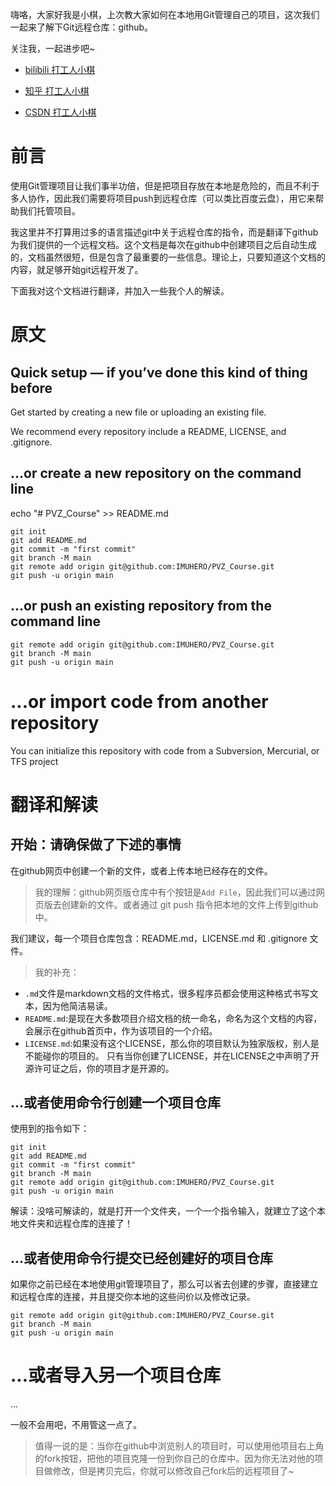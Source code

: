 嗨咯，大家好我是小棋，上次教大家如何在本地用Git管理自己的项目，这次我们一起来了解下Git远程仓库：github。

关注我，一起进步吧~
- [bilibili 打工人小棋](https://space.bilibili.com/302482063?spm_id_from=333.1007.0.0)

- [知乎 打工人小棋](https://www.zhihu.com/people/jin-tian-ye-yao-kai-xin-ya-58-32)

- [CSDN 打工人小棋](https://blog.csdn.net/dagongrenxiaoqi?spm=1000.2115.3001.5343)

# 前言
使用Git管理项目让我们事半功倍，但是把项目存放在本地是危险的，而且不利于多人协作，因此我们需要将项目push到远程仓库（可以类比百度云盘），用它来帮助我们托管项目。

我这里并不打算用过多的语言描述git中关于远程仓库的指令，而是翻译下github为我们提供的一个远程文档。这个文档是每次在github中创建项目之后自动生成的，文档虽然很短，但是包含了最重要的一些信息。理论上，只要知道这个文档的内容，就足够开始git远程开发了。

下面我对这个文档进行翻译，并加入一些我个人的解读。

# 原文
## Quick setup — if youʼve done this kind of thing before

Get started by creating a new file or uploading an existing file. 

We recommend every repository include a README, LICENSE, and .gitignore.

## ...or create a new repository on the command line
echo "# PVZ_Course" >> README.md

```
git init
git add README.md
git commit -m "first commit"
git branch -M main
git remote add origin git@github.com:IMUHERO/PVZ_Course.git
git push -u origin main
```

## ...or push an existing repository from the command line

```
git remote add origin git@github.com:IMUHERO/PVZ_Course.git
git branch -M main
git push -u origin main
```

# ...or import code from another repository

You can initialize this repository with code from a Subversion, Mercurial, or TFS project

# 翻译和解读
## 开始：请确保做了下述的事情

在github网页中创建一个新的文件，或者上传本地已经存在的文件。
> 我的理解：github网页版仓库中有个按钮是`Add File`，因此我们可以通过网页版去创建新的文件。或者通过 git push 指令把本地的文件上传到github中。

我们建议，每一个项目仓库包含：README.md，LICENSE.md 和 .gitignore 文件。

> 我的补充：
- `.md`文件是markdown文档的文件格式，很多程序员都会使用这种格式书写文本，因为他简洁易读。
- `README.md`:是现在大多数项目介绍文档的统一命名，命名为这个文档的内容，会展示在github首页中，作为该项目的一个介绍。
- `LICENSE.md`:如果没有这个LICENSE，那么你的项目默认为独家版权，别人是不能碰你的项目的。
只有当你创建了LICENSE，并在LICENSE之中声明了开源许可证之后，你的项目才是开源的。

##  ...或者使用命令行创建一个项目仓库

使用到的指令如下：
```
git init
git add README.md
git commit -m "first commit"
git branch -M main
git remote add origin git@github.com:IMUHERO/PVZ_Course.git
git push -u origin main
```

解读：没啥可解读的，就是打开一个文件夹，一个一个指令输入，就建立了这个本地文件夹和远程仓库的连接了！

## ...或者使用命令行提交已经创建好的项目仓库

如果你之前已经在本地使用git管理项目了，那么可以省去创建的步骤，直接建立和远程仓库的连接，并且提交你本地的这些问价以及修改记录。

```
git remote add origin git@github.com:IMUHERO/PVZ_Course.git
git branch -M main
git push -u origin main
```

# ...或者导入另一个项目仓库

...

一般不会用吧，不用管这一点了。

> 值得一说的是：当你在github中浏览别人的项目时，可以使用他项目右上角的fork按钮，把他的项目克隆一份到你自己的仓库中。因为你无法对他的项目做修改，但是拷贝完后，你就可以修改自己fork后的远程项目了~